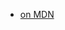 - [on MDN](https://developer.mozilla.org/en-US/docs/Web/JavaScript/Reference/Global_Objects/WebAssembly)
